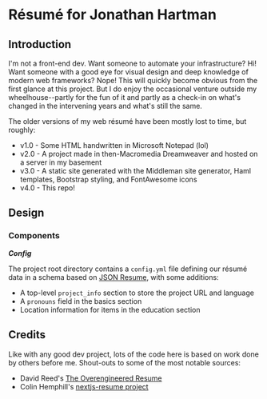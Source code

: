 # Résumé for Jonathan Hartman

## Introduction

I'm not a front-end dev. Want someone to automate your infrastructure? Hi! Want
someone with a good eye for visual design and deep knowledge of modern web
frameworks? Nope! This will quickly become obvious from the first glance
at this project. But I do enjoy the occasional venture outside my
wheelhouse--partly for the fun of it and partly as a check-in on what's changed
in the intervening years and what's still the same.

The older versions of my web résumé have been mostly lost to time, but roughly:

- v1.0 - Some HTML handwritten in Microsoft Notepad (lol)
- v2.0 - A project made in then-Macromedia Dreamweaver and hosted on a server in
  my basement
- v3.0 - A static site generated with the Middleman site generator, Haml
  templates, Bootstrap styling, and FontAwesome icons
- v4.0 - This repo!

## Design

### Components

***Config***

The project root directory contains a `config.yml` file defining our résumé
data in a schema based on [JSON Resume](https://jsonresume.org/schema/), with
some additions:

- A top-level `project_info` section to store the project URL and language
- A `pronouns` field in the basics section
- Location information for items in the education section

## Credits

Like with any good dev project, lots of the code here is based on work done by
others before me. Shout-outs to some of the most notable sources:

- David Reed's [The Overengineered Resume](https://ktema.org/articles/the-overengineered-resume)
- Colin Hemphill's [nextjs-resume project](https://github.com/colinhemphill/nextjs-resume)
